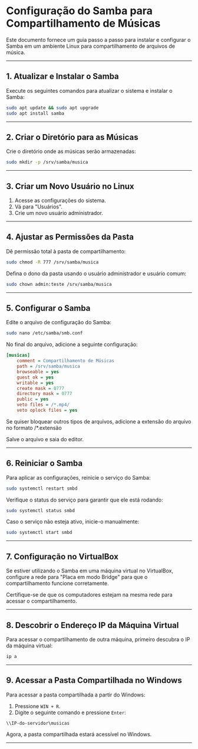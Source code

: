 # Configuração do Samba para Compartilhamento de Músicas

Este documento fornece um guia passo a passo para instalar e configurar o Samba em um ambiente Linux para compartilhamento de arquivos de música.

---

## 1. Atualizar e Instalar o Samba

Execute os seguintes comandos para atualizar o sistema e instalar o Samba:

```bash
sudo apt update && sudo apt upgrade
sudo apt install samba
```

---

## 2. Criar o Diretório para as Músicas

Crie o diretório onde as músicas serão armazenadas:

```bash
sudo mkdir -p /srv/samba/musica
```

---

## 3. Criar um Novo Usuário no Linux

1. Acesse as configurações do sistema.
2. Vá para "Usuários".
3. Crie um novo usuário administrador.

---

## 4. Ajustar as Permissões da Pasta

Dê permissão total à pasta de compartilhamento:

```bash
sudo chmod -R 777 /srv/samba/musica
```

Defina o dono da pasta usando o usuário administrador e usuário comum:

```bash
sudo chown admin:teste /srv/samba/musica
```

---

## 5. Configurar o Samba

Edite o arquivo de configuração do Samba:

```bash
sudo nano /etc/samba/smb.conf
```

No final do arquivo, adicione a seguinte configuração:

```ini
[musicas]
    comment = Compartilhamento de Músicas
    path = /srv/samba/musica
    browseable = yes
    guest ok = yes
    writable = yes
    create mask = 0777
    directory mask = 0777
    public = yes
    veto files = /*.mp4/
    veto oplock files = yes
```
Se quiser bloquear outros tipos de arquivos, adicione a extensão do arquivo no formato /*.extensão

Salve o arquivo e saia do editor.

---

## 6. Reiniciar o Samba

Para aplicar as configurações, reinicie o serviço do Samba:

```bash
sudo systemctl restart smbd
```

Verifique o status do serviço para garantir que ele está rodando:

```bash
sudo systemctl status smbd
```

Caso o serviço não esteja ativo, inicie-o manualmente:

```bash
sudo systemctl start smbd
```

---

## 7. Configuração no VirtualBox

Se estiver utilizando o Samba em uma máquina virtual no VirtualBox, configure a rede para "Placa em modo Bridge" para que o compartilhamento funcione corretamente.

Certifique-se de que os computadores estejam na mesma rede para acessar o compartilhamento.

---

## 8. Descobrir o Endereço IP da Máquina Virtual

Para acessar o compartilhamento de outra máquina, primeiro descubra o IP da máquina virtual:

```bash
ip a
```

---

## 9. Acessar a Pasta Compartilhada no Windows

Para acessar a pasta compartilhada a partir do Windows:

1. Pressione `WIN + R`.
2. Digite o seguinte comando e pressione `Enter`:

```
\\IP-do-servidor\musicas
```

Agora, a pasta compartilhada estará acessível no Windows.

---

